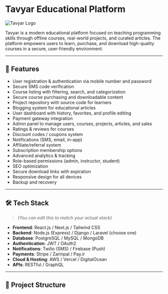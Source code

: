 # Tavyar Educational Platform

![Tavyar Logo](link-to-your-logo-if-you-have-one)  

Tavyar is a modern educational platform focused on teaching programming skills through offline courses, real-world projects, and curated articles. The platform empowers users to learn, purchase, and download high-quality courses in a secure, user-friendly environment.

---

## 🚀 Features

- User registration & authentication via mobile number and password
- Secure SMS code verification
- Course listing with filtering, search, and categorization
- Secure course purchasing and downloadable content
- Project repository with source code for learners
- Blogging system for educational articles
- User dashboard with history, favorites, and profile editing
- Payment gateway integration
- Admin panel to manage users, courses, projects, articles, and sales
- Ratings & reviews for courses
- Discount codes / coupons system
- Notifications (SMS, email, in-app)
- Affiliate/referral system
- Subscription membership options
- Advanced analytics & tracking
- Role-based permissions (admin, instructor, student)
- SEO optimization
- Secure download links with expiration
- Responsive design for all devices
- Backup and recovery

---

## 🛠️ Tech Stack

> *(You can edit this to match your actual stack)*

- **Frontend**: React.js / Next.js / Tailwind CSS
- **Backend**: Node.js (Express) / Django / Laravel (choose one)
- **Database**: PostgreSQL / MySQL / MongoDB
- **Authentication**: JWT / OAuth2
- **Notifications**: Twilio (SMS) / Firebase (Push)
- **Payments**: Stripe / Zarinpal / Pay.ir
- **Cloud & Hosting**: AWS / Vercel / DigitalOcean
- **APIs**: RESTful / GraphQL

---

## 📂 Project Structure

